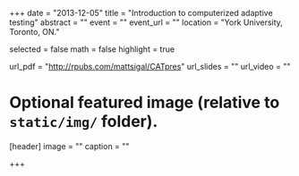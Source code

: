+++
date = "2013-12-05"
title = "Introduction to computerized adaptive testing"
abstract = ""
event = ""
event_url = ""
location = "York University, Toronto, ON."

selected = false
math = false
highlight = true

url_pdf = "http://rpubs.com/mattsigal/CATpres"
url_slides = ""
url_video = ""

# Optional featured image (relative to `static/img/` folder).
[header]
image = ""
caption = ""

+++
